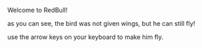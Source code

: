 Welcome to RedBull!


as you can see, the bird was not given wings, but he can still fly!


use the arrow keys on your keyboard to make him fly.


